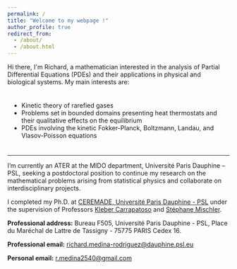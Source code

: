 ```yaml
---
permalink: /
title: "Welcome to my webpage !"
author_profile: true
redirect_from: 
  - /about/
  - /about.html
---
```


Hi there, I'm Richard, a mathematician interested in the analysis of Partial Differential Equations (PDEs) and their applications in physical and biological systems. My main interests are:

<div style="padding:8px; background:transparent;">
<ul>
  <li>Kinetic theory of rarefied gases</li>
  <li>Problems set in bounded domains presenting heat thermostats and their qualitative effects on the equilibrium</li>
  <li>PDEs involving the kinetic Fokker-Planck, Boltzmann, Landau, and Vlasov-Poisson equations</li>
</ul>
</div>

<hr>

I’m currently an ATER at the MIDO department, Université Paris Dauphine – PSL, seeking a postdoctoral position to continue my research on the mathematical problems arising from statistical physics and collaborate on interdisciplinary projects.

I completed my Ph.D. at [CEREMADE, Université Paris Dauphine - PSL](https://www.ceremade.dauphine.fr/) under the supervision of Professors [Kleber Carrapatoso](https://carrapatoso.perso.math.cnrs.fr/) and [Stéphane Mischler](https://www.ceremade.dauphine.fr/~mischler/index.html).





**Professional address:** 
Bureau F505, Université Paris Dauphine - PSL,
Place du Maréchal de Lattre de Tassigny - 75775 PARIS Cedex 16. 

**Professional email:** richard.medina-rodriguez@dauphine.psl.eu

**Personal email:** r.medina2540@gmail.com
